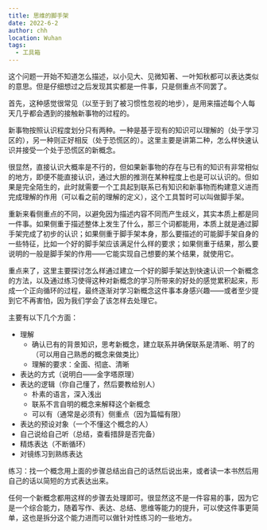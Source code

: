 ```yaml
---
title: 思维的脚手架
date: 2022-6-2
author: chh
location: Wuhan
tags:
  - 工具箱
---
```


这个问题一开始不知道怎么描述，以小见大、见微知著、一叶知秋都可以表达类似的意思。但是仔细想过之后发现其实都是一件事，只是侧重点不同罢了。

首先，这种感觉很常见（以至于到了被习惯性忽视的地步），是用来描述每个人每天几乎都会遇到的接触新事物的过程的。

新事物按照认识程度划分只有两种。一种是基于现有的知识可以理解的（处于学习区的），另一种则正好相反（处于恐慌区的）。这里主要是讲第二种，怎么样快速认识并接受一个处于恐慌区的新概念。

很显然，直接认识大概率是不行的，但如果新事物的存在与已有的知识有非常相似的地方，即便不能直接认识，通过大胆的推测在某种程度上也是可以认识的。但如果是完全陌生的，此时就需要一个工具起到联系已有知识和新事物而构建意义进而完成理解的作用（可以看之前的理解的定义），这个工具暂时可以叫做脚手架。

重新来看侧重点的不同，以避免因为描述内容不同而产生歧义，其实本质上都是同一件事。如果侧重于描述整体上发生了什么，那三个词都能用，本质上就是通过脚手架完成了初步的认识；如果侧重于脚手架本身，那么要描述的可能脚手架自身的一些特征，比如一个好的脚手架应该满足什么样的要求；如果侧重于结果，那么要说明的一般是脚手架的作用——它能实现自己想要的某个结果，就使用它。

重点来了，这里主要探讨怎么样通过建立一个好的脚手架达到快速认识一个新概念的方法，以及通过练习使得这种对新概念的学习所带来的好处的感觉累积起来，形成一个正向循环的过程，最终逐渐对学习新概念这件事本身感兴趣——或者至少提到它不再害怕，因为我们学会了该怎样去处理它。

主要有以下几个方面：

- 理解
  - 确认已有的背景知识，思考新概念，建立联系并确保联系是清晰、明了的（可以用自己熟悉的概念来做类比）
  - 理解的要求：全面、彻底、清晰
- 表达的方式（说明白——金字塔原理）
- 表达的逻辑（你自己懂了，然后要教给别人）
  - 朴素的语言，深入浅出
  - 联系不言自明的概念来解释这个新概念
  - 可以有（通常是必须有）侧重点（因为篇幅有限）
- 表达的预设对象（一个不懂这个概念的人）
- 自己说给自己听（总结，查看措辞是否完备）
- 精炼表达（不断循环）
- 对镜练习到熟练表达

练习：找一个概念用上面的步骤总结出自己的话然后说出来，或者读一本书然后用自己的话以简短的方式表达出来。

任何一个新概念都用这样的步骤去处理即可。很显然这不是一件容易的事，因为它是一个综合能力，随着写作、表达、总结、思维等能力的提升，可以使这件事更简单，这也是拆分这个能力进而可以做针对性练习的一些地方。
